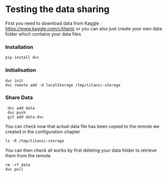 # Testing the data sharing

First you need to download data from Kaggle : https://www.kaggle.com/c/titanic
or you can also just create your own data folder which contains your data files

### Installation
    pip install dvc
### Initialisation    
    dvc init
    dvc remote add -d localStorage /tmp/titanic-storage
### Share Data
     dvc add data
     dvc push
     git add data.dvc

You can check now that actual data file has been copied to the remote we created in the configuration chapter

    ls -R /tmp/titanic-storage
    
You can then check all works by first deleting your data folder to retrieve them from the remote

    rm -rf data
    dvc pull
